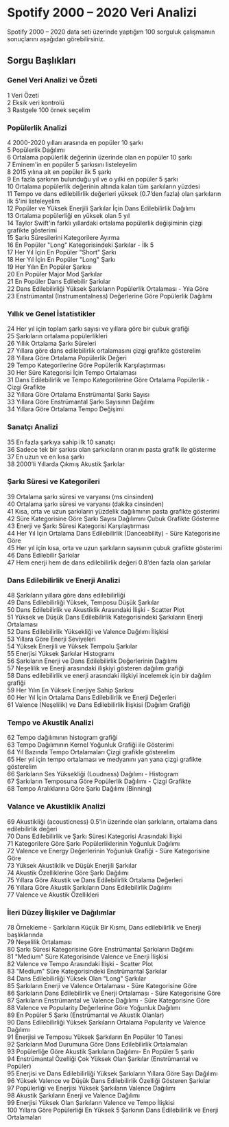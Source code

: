 # Spotify 2000 – 2020 Veri Analizi  
Spotify 2000 – 2020 data seti üzerinde yaptığım 100 sorguluk çalışmamın sonuçlarını aşağıdan görebilirsiniz.  
## Sorgu Başlıkları  
### Genel Veri Analizi ve Özeti  
1 Veri Özeti  
2 Eksik veri kontrolü  
3 Rastgele 100 örnek seçelim  
### Popülerlik Analizi  
4 2000-2020 yılları arasında en popüler 10 şarkı  
5 Popülerlik Dağılımı  
6 Ortalama popülerlik değerinin üzerinde olan en popüler 10 şarkı  
7 Eminem'in en popüler 5 şarkısını listeleyelim  
8 2015 yılına ait en popüler ilk 5 şarkı  
9 En fazla şarkının bulunduğu yıl ve o yılki en popüler 5 şarkı  
10 Ortalama popülerlik değerinin altında kalan tüm şarkıların yüzdesi  
11 Tempo ve dans edilebilirlik değerleri yüksek (0.7’den fazla) olan şarkıların ilk 5'ini listeleyelim  
12 Popüler ve Yüksek Enerjili Şarkılar İçin Dans Edilebilirlik Dağılımı  
13 Ortalama popülerliği en yüksek olan 5 yıl  
14 Taylor Swift'in farklı yıllardaki ortalama popülerlik değişiminin çizgi grafikte gösterimi  
15 Şarkı Süresilerini Kategorilere Ayırma  
16 En Popüler "Long" Kategorisindeki Şarkılar - İlk 5  
17 Her Yıl İçin En Popüler "Short" Şarkı  
18 Her Yıl İçin En Popüler "Long" Şarkı  
19 Her Yılın En Popüler Şarkısı  
20 En Popüler Major Mod Şarkılar  
21 En Popüler Dans Edilebilir Şarkılar  
22 Dans Edilebilirliği Yüksek Şarkıların Popülerlik Ortalaması - Yıla Göre  
23 Enstrümantal (Instrumentalness) Değerlerine Göre Popülerlik Dağılımı  
### Yıllık ve Genel İstatistikler  
24 Her yıl için toplam şarkı sayısı ve yıllara göre bir çubuk grafiği  
25 Şarkıların ortalama popülerlikleri  
26 Yıllık Ortalama Şarkı Süreleri  
27 Yıllara göre dans edilebilirlik ortalamasını çizgi grafikte gösterelim  
28 Yıllara Göre Ortalama Popülerlik Değeri  
29 Tempo Kategorilerine Göre Popülerlik Karşılaştırması  
30 Her Süre Kategorisi İçin Tempo Ortalaması  
31 Dans Edilebilirlik ve Tempo Kategorilerine Göre Ortalama Popülerlik - Çizgi Grafikte  
32 Yıllara Göre Ortalama Enstrümantal Şarkı Sayısı  
33 Yıllara Göre Enstrümantal Şarkı Sayısının Dağılımı  
34 Yıllara Göre Ortalama Tempo Değişimi  
### Sanatçı Analizi  
35 En fazla şarkıya sahip ilk 10 sanatçı  
36 Sadece tek bir şarkısı olan şarkıcıların oranını pasta grafik ile gösterme  
37 En uzun ve en kısa şarkı  
38 2000’li Yıllarda Çıkmış Akustik Şarkılar  
### Şarkı Süresi ve Kategorileri  
39 Ortalama şarkı süresi ve varyansı (ms cinsinden)  
40 Ortalama şarkı süresi ve varyansı (dakika cinsinden)  
41 Kısa, orta ve uzun şarkıların yüzdelik dağılımının pasta grafikte gösterimi  
42 Süre Kategorisine Göre Şarkı Sayısı Dağılımını Çubuk Grafikte Gösterme  
43 Enerji ve Şarkı Süresi Kategorisi Karşılaştırması  
44 Her Yıl İçin Ortalama Dans Edilebilirlik (Danceability) - Süre Kategorisine Göre  
45 Her yıl için kısa, orta ve uzun şarkıların sayısının çubuk grafikte gösterimi  
46 Dans Edilebilir Şarkılar  
47 Hem enerji hem de dans edilebilirlik değeri 0.8’den fazla olan şarkılar  
### Dans Edilebilirlik ve Enerji Analizi  
48 Şarkıların yıllara göre dans edilebilirliği  
49 Dans Edilebilirliği Yüksek, Temposu Düşük Şarkılar  
50 Dans Edilebilirlik ve Akustiklik Arasındaki İlişki - Scatter Plot  
51 Yüksek ve Düşük Dans Edilebilirlik Kategorisindeki Şarkıların Enerji Ortalaması  
52 Dans Edilebilirlik Yüksekliği ve Valence Dağılımı İlişkisi  
53 Yıllara Göre Enerji Seviyeleri  
54 Yüksek Enerjili ve Yüksek Tempolu Şarkılar  
55 Enerjisi Yüksek Şarkılar Histogramı  
56 Şarkıların Enerji ve Dans Edilebilirlik Değerlerinin Dağılımı  
57 Neşelilik ve Enerji arasındaki ilişkiyi gösteren dağılım grafiği  
58 Dans edilebilirlik ve enerji arasındaki ilişkiyi incelemek için bir dağılım grafiği  
59 Her Yılın En Yüksek Enerjiye Sahip Şarkısı  
60 Her Yıl İçin Ortalama Dans Edilebilirlik ve Enerji Değerleri  
61 Valence (Neşelilik) ve Dans Edilebilirlik İlişkisi (Dağılım Grafiği)  
### Tempo ve Akustik Analizi  
62 Tempo dağılımının histogram grafiği  
63 Tempo Dağılımının Kernel Yoğunluk Grafiği ile Gösterimi  
64 Yıl Bazında Tempo Ortalamaları Çizgi grafikle gösterelim  
65 Her yıl için tempo ortalaması ve medyanını yan yana çizgi grafikte gösterelim  
66 Şarkıların Ses Yüksekliği (Loudness) Dağılımı - Histogram  
67 Şarkıların Temposuna Göre Popülerlik Dağılımı - Çizgi Grafikte  
68 Tempo Aralıklarına Göre Şarkı Dağılımı (Binning)  
### Valance ve Akustiklik Analizi  
69 Akustikliği (acousticness) 0.5'in üzerinde olan şarkıların, ortalama dans edilebilirlik değeri  
70 Dans Edilebilirlik ve Şarkı Süresi Kategorisi Arasındaki İlişki  
71 Kategorilere Göre Şarkı Popülerliklerinin Yoğunluk Dağılımı  
72 Valence ve Energy Değerlerinin Yoğunluk Grafiği - Süre Kategorisine Göre  
73 Yüksek Akustiklik ve Düşük Enerjili Şarkılar  
74 Akustik Özelliklerine Göre Şarkı Dağılımı  
75 Yıllara Göre Akustik ve Dans Edilebilirlik Ortalama Değerleri  
76 Yıllara Göre Akustik Şarkıların Dans Edilebilirlik Dağılımı  
77 Valence ve Akustik Özellikleri  
### İleri Düzey İlişkiler ve Dağılımlar  
78 Örnekleme - Şarkıların Küçük Bir Kısmı, Dans edilebilirlik ve Enerji başlıklarında  
79 Neşelilik Ortalaması  
80 Şarkı Süresi Kategorisine Göre Enstrümantal Şarkıların Dağılımı  
81 "Medium" Süre Kategorisinde Valence ve Enerji İlişkisi  
82 Valence ve Tempo Arasındaki İlişki - Scatter Plot  
83 "Medium" Süre Kategorisindeki Enstrümantal Şarkılar  
84 Dans Edilebilirliği Yüksek Olan "Long" Şarkılar  
85 Şarkıların Enerji ve Valence Ortalaması - Süre Kategorisine Göre  
86 Şarkıların Dans Edilebilirlik ve Enerji Ortalaması - Süre Kategorisine Göre  
87 Şarkıların Enstrümantal ve Valence Dağılımı - Süre Kategorisine Göre  
88 Valence ve Popularity Değerlerine Göre Yoğunluk Dağılımı  
89 En Popüler 5 Şarkı (Enstrümantal ve Akustik Olanlar)  
90 Dans Edilebilirliği Yüksek Şarkıların Ortalama Popularity ve Valence Dağılımı  
91 Enerjisi ve Temposu Yüksek Şarkıların En Popüler 10 Tanesi  
92 Şarkıların Mod Durumuna Göre Dans Edilebilirlik Ortalamaları  
93 Popülerliğe Göre Akustik Şarkıların Dağılımı- En Popüler 5 şarkı  
94 Enstrümantal Özelliği Çok Yüksek Olan Şarkılar (Enstrümantal ve Popüler)  
95 Enerjisi ve Dans Edilebilirliği Yüksek Şarkıların Yıllara Göre Sayı Dağılımı  
96 Yüksek Valence ve Düşük Dans Edilebilirlik Özelliği Gösteren Şarkılar  
97 Popülerliği ve Enerjisi Yüksek Şarkıların Valence Dağılımı  
98 Akustik Şarkıların Enerji ve Valence Dağılımı  
99 Enerjisi Yüksek Olan Şarkıların Valence ve Tempo İlişkisi  
100 Yıllara Göre Popülerliği En Yüksek 5 Şarkının Dans Edilebilirlik ve Enerji Ortalamaları  
